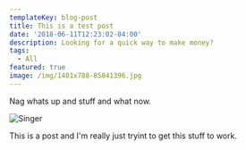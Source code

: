 ```yaml
---
templateKey: blog-post
title: This is a test post
date: '2018-06-11T12:23:02-04:00'
description: Looking for a quick way to make money?
tags:
  - All
featured: true
image: /img/1401x788-85841396.jpg
---
```

Nag whats up and stuff and what now.



![Singer](/img/1401x788-85841396.jpg)

This is a post and I'm really just tryint to get this stuff to work.
